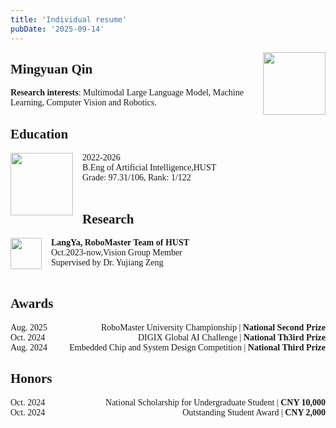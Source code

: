 ```yaml
---
title: 'Individual resume'
pubDate: '2025-09-14'
---
```


<style>
body {
    font-family: "Times New Roman", Times, serif;
}
</style>
<img src="/og/qmian.png" width="100" align="right" />

## Mingyuan Qin

**Research interests**: Multimodal Large Language Model,  Machine Learning, Computer Vision and Robotics.


## Education

<div align="left">
    <img src="/og/hust.png" width="100" style="float:left; margin-right:15px;" />
    <div style="display:inline-block;">
        2022-2026<br/>
        B.Eng of Artificial Intelligence,HUST<br/>
        Grade: 97.31/106, Rank: 1/122<br/>
        <br/>
</div>

## Research
<div align="left">
    <img src="/og/Langya.jpg" width="50" style="float:left; margin-right:15px;" />
    <div style="display:inline-block;">
        <b>LangYa, RoboMaster Team of HUST</b><br/>
        Oct.2023-now,Vision Group Member<br/>
        Supervised by Dr. Yujiang Zeng<br/>
        <br/>
</div>

## Awards

<div style="display: flex; justify-content: space-between; align-items: center;">
    <div style="text-align: left;">Aug. 2025</div>
    <div style="text-align: right;">
        RoboMaster University Championship | <b>National Second Prize</b>
    </div>
</div>

<div style="display: flex; justify-content: space-between; align-items: center;">
    <div style="text-align: left;">Oct. 2024</div>
    <div style="text-align: right;">
        DIGIX Global AI Challenge | <b>National Th3ird Prize</b>
    </div>
</div>

<div style="display: flex; justify-content: space-between; align-items: center;">
    <div style="text-align: left;">Aug. 2024</div>
    <div style="text-align: right;">
        Embedded Chip and System Design Competition | <b>National Third Prize</b>
    </div>
</div>

## Honors

<div style="display: flex; justify-content: space-between; align-items: center;">
    <div style="text-align: left;">Oct. 2024</div>
    <div style="text-align: right;">
        National Scholarship for Undergraduate Student | <b>CNY 10,000</b>
    </div>
</div>

<div style="display: flex; justify-content: space-between; align-items: center;">
    <div style="text-align: left;">Oct. 2024</div>
    <div style="text-align: right;">
        Outstanding Student Award | <b>CNY 2,000</b>
    </div>
</div>